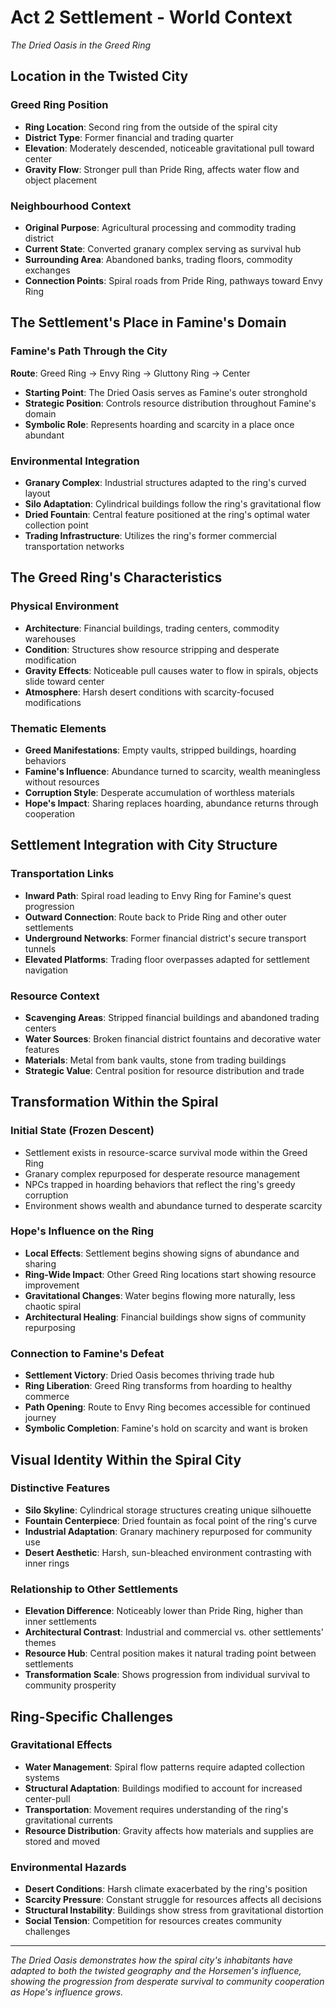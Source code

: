 # Act 2 Settlement - World Context
*The Dried Oasis in the Greed Ring*

## Location in the Twisted City

### Greed Ring Position
- **Ring Location**: Second ring from the outside of the spiral city
- **District Type**: Former financial and trading quarter
- **Elevation**: Moderately descended, noticeable gravitational pull toward center
- **Gravity Flow**: Stronger pull than Pride Ring, affects water flow and object placement

### Neighbourhood Context
- **Original Purpose**: Agricultural processing and commodity trading district
- **Current State**: Converted granary complex serving as survival hub
- **Surrounding Area**: Abandoned banks, trading floors, commodity exchanges
- **Connection Points**: Spiral roads from Pride Ring, pathways toward Envy Ring

## The Settlement's Place in Famine's Domain

### Famine's Path Through the City
**Route**: Greed Ring → Envy Ring → Gluttony Ring → Center
- **Starting Point**: The Dried Oasis serves as Famine's outer stronghold
- **Strategic Position**: Controls resource distribution throughout Famine's domain
- **Symbolic Role**: Represents hoarding and scarcity in a place once abundant

### Environmental Integration
- **Granary Complex**: Industrial structures adapted to the ring's curved layout
- **Silo Adaptation**: Cylindrical buildings follow the ring's gravitational flow
- **Dried Fountain**: Central feature positioned at the ring's optimal water collection point
- **Trading Infrastructure**: Utilizes the ring's former commercial transportation networks

## The Greed Ring's Characteristics

### Physical Environment
- **Architecture**: Financial buildings, trading centers, commodity warehouses
- **Condition**: Structures show resource stripping and desperate modification
- **Gravity Effects**: Noticeable pull causes water to flow in spirals, objects slide toward center
- **Atmosphere**: Harsh desert conditions with scarcity-focused modifications

### Thematic Elements
- **Greed Manifestations**: Empty vaults, stripped buildings, hoarding behaviors
- **Famine's Influence**: Abundance turned to scarcity, wealth meaningless without resources
- **Corruption Style**: Desperate accumulation of worthless materials
- **Hope's Impact**: Sharing replaces hoarding, abundance returns through cooperation

## Settlement Integration with City Structure

### Transportation Links
- **Inward Path**: Spiral road leading to Envy Ring for Famine's quest progression
- **Outward Connection**: Route back to Pride Ring and other outer settlements
- **Underground Networks**: Former financial district's secure transport tunnels
- **Elevated Platforms**: Trading floor overpasses adapted for settlement navigation

### Resource Context
- **Scavenging Areas**: Stripped financial buildings and abandoned trading centers
- **Water Sources**: Broken financial district fountains and decorative water features
- **Materials**: Metal from bank vaults, stone from trading buildings
- **Strategic Value**: Central position for resource distribution and trade

## Transformation Within the Spiral

### Initial State (Frozen Descent)
- Settlement exists in resource-scarce survival mode within the Greed Ring
- Granary complex repurposed for desperate resource management
- NPCs trapped in hoarding behaviors that reflect the ring's greedy corruption
- Environment shows wealth and abundance turned to desperate scarcity

### Hope's Influence on the Ring
- **Local Effects**: Settlement begins showing signs of abundance and sharing
- **Ring-Wide Impact**: Other Greed Ring locations start showing resource improvement
- **Gravitational Changes**: Water begins flowing more naturally, less chaotic spiral
- **Architectural Healing**: Financial buildings show signs of community repurposing

### Connection to Famine's Defeat
- **Settlement Victory**: Dried Oasis becomes thriving trade hub
- **Ring Liberation**: Greed Ring transforms from hoarding to healthy commerce
- **Path Opening**: Route to Envy Ring becomes accessible for continued journey
- **Symbolic Completion**: Famine's hold on scarcity and want is broken

## Visual Identity Within the Spiral City

### Distinctive Features
- **Silo Skyline**: Cylindrical storage structures creating unique silhouette
- **Fountain Centerpiece**: Dried fountain as focal point of the ring's curve
- **Industrial Adaptation**: Granary machinery repurposed for community use
- **Desert Aesthetic**: Harsh, sun-bleached environment contrasting with inner rings

### Relationship to Other Settlements
- **Elevation Difference**: Noticeably lower than Pride Ring, higher than inner settlements
- **Architectural Contrast**: Industrial and commercial vs. other settlements' themes
- **Resource Hub**: Central position makes it natural trading point between settlements
- **Transformation Scale**: Shows progression from individual survival to community prosperity

## Ring-Specific Challenges

### Gravitational Effects
- **Water Management**: Spiral flow patterns require adapted collection systems
- **Structural Adaptation**: Buildings modified to account for increased center-pull
- **Transportation**: Movement requires understanding of the ring's gravitational currents
- **Resource Distribution**: Gravity affects how materials and supplies are stored and moved

### Environmental Hazards
- **Desert Conditions**: Harsh climate exacerbated by the ring's position
- **Scarcity Pressure**: Constant struggle for resources affects all decisions
- **Structural Instability**: Buildings show stress from gravitational distortion
- **Social Tension**: Competition for resources creates community challenges

---

*The Dried Oasis demonstrates how the spiral city's inhabitants have adapted to both the twisted geography and the Horsemen's influence, showing the progression from desperate survival to community cooperation as Hope's influence grows.*